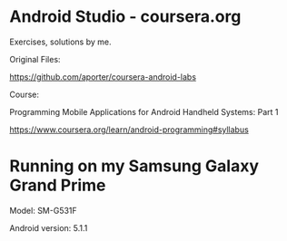 # Android Studio - coursera.org
Exercises, solutions by me.

Original Files:  

https://github.com/aporter/coursera-android-labs

Course: 


Programming Mobile Applications for Android Handheld Systems: Part 1


https://www.coursera.org/learn/android-programming#syllabus

# Running on my Samsung Galaxy Grand Prime 
Model: SM-G531F

Android version: 5.1.1
